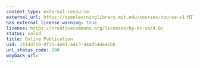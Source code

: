 ```yaml
---
content_type: external-resource
external_url: https://openlearninglibrary.mit.edu/courses/course-v1:MITx+11.155x+1T2019/about
has_external_license_warning: true
license: https://creativecommons.org/licenses/by-nc-sa/4.0/
status: valid
title: Online Publication
uid: 1414d759-df35-4e81-a4c3-44ad54de46bb
url_status_code: 200
wayback_url: ''
---
```

